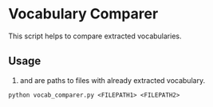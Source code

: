 # Vocabulary Comparer

This script helps to compare extracted vocabularies. 

## Usage

1. <FILEPATH1> and <FILEPATH2> are paths to files with already extracted vocabulary.

`python vocab_comparer.py <FILEPATH1> <FILEPATH2>`
